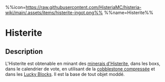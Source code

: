 %%icon=https://raw.githubusercontent.com/HisteriaMC/histeria-wiki/main/.assets/items/histerite-ingot.png%%
%%name=Histerite%%

# Histerite

## Description
L'Histerite est obtenable en minant des [minerais d'Histerite](https://histeria.fr/wiki/blocs/histerite-ore), dans les boxs, dans le calendrier de vote, en utilisant de la [cobblestone compressée](https://histeria.fr/wiki/objets/compressed-cobblestone) et dans les [Lucky Blocks](https://histeria.fr/wiki/blocs/lucky-block).
Il est la base de tout objet moddé.
